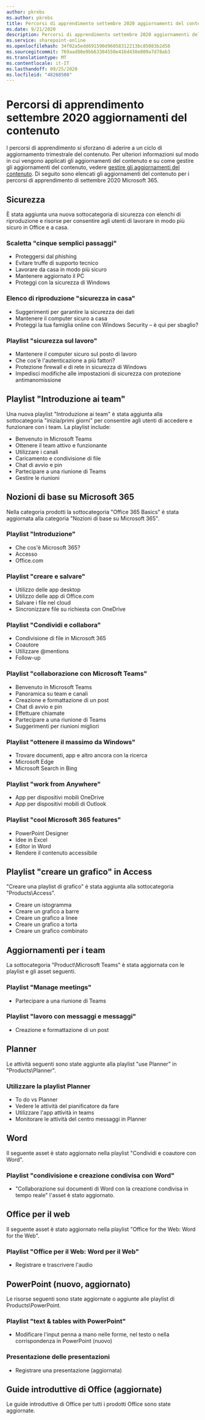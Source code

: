 ```yaml
---
author: pkrebs
ms.author: pkrebs
title: Percorsi di apprendimento settembre 2020 aggiornamenti del contenuto
ms.date: 9/21/2020
description: Percorsi di apprendimento settembre 2020 aggiornamenti del contenuto
ms.service: sharepoint-online
ms.openlocfilehash: 34f02a5edd691590d96058312213bc85083b2d56
ms.sourcegitcommit: 769aad80e9bb63304550e416d438e809a7d78ab3
ms.translationtype: MT
ms.contentlocale: it-IT
ms.lasthandoff: 09/25/2020
ms.locfileid: "48268508"
---
```

# <a name="learning-pathways-september-2020-content-updates"></a>Percorsi di apprendimento settembre 2020 aggiornamenti del contenuto
I percorsi di apprendimento si sforzano di aderire a un ciclo di aggiornamento trimestrale del contenuto. Per ulteriori informazioni sul modo in cui vengono applicati gli aggiornamenti del contenuto e su come gestire gli aggiornamenti del contenuto, vedere [gestire gli aggiornamenti del contenuto](custom_contentupdatesmanage.md). Di seguito sono elencati gli aggiornamenti del contenuto per i percorsi di apprendimento di settembre 2020 Microsoft 365. 

## <a name="security"></a>Sicurezza
È stata aggiunta una nuova sottocategoria di sicurezza con elenchi di riproduzione e risorse per consentire agli utenti di lavorare in modo più sicuro in Office e a casa. 

### <a name="five-simple-steps-playlist"></a>Scaletta "cinque semplici passaggi"
- Proteggersi dal phishing
- Evitare truffe di supporto tecnico
- Lavorare da casa in modo più sicuro
- Mantenere aggiornato il PC
- Proteggi con la sicurezza di Windows

### <a name="security-at-home-playlist"></a>Elenco di riproduzione "sicurezza in casa"
- Suggerimenti per garantire la sicurezza dei dati
- Mantenere il computer sicuro a casa
- Proteggi la tua famiglia online con Windows Security – è qui per sbaglio?

### <a name="security-at-work-playlist"></a>Playlist "sicurezza sul lavoro"
- Mantenere il computer sicuro sul posto di lavoro
- Che cos'è l'autenticazione a più fattori?
- Protezione firewall e di rete in sicurezza di Windows
- Impedisci modifiche alle impostazioni di sicurezza con protezione antimanomissione

## <a name="get-started-with-teams-playlist"></a>Playlist "Introduzione ai team"
Una nuova playlist "Introduzione ai team" è stata aggiunta alla sottocategoria "inizia/primi giorni" per consentire agli utenti di accedere e funzionare con i team. La playlist include:
- Benvenuto in Microsoft Teams  
- Ottenere il team attivo e funzionante
- Utilizzare i canali  
- Caricamento e condivisione di file 
- Chat di avvio e pin  
- Partecipare a una riunione di Teams 
- Gestire le riunioni 
 
## <a name="microsoft-365-basics"></a>Nozioni di base su Microsoft 365
Nella categoria prodotti la sottocategoria "Office 365 Basics" è stata aggiornata alla categoria "Nozioni di base su Microsoft 365". 

### <a name="get-started-playlist"></a>Playlist "Introduzione"
- Che cos'è Microsoft 365?
- Accesso
- Office.com

### <a name="create-and-save-playlist"></a>Playlist "creare e salvare"
- Utilizzo delle app desktop
- Utilizzo delle app di Office.com
- Salvare i file nel cloud
- Sincronizzare file su richiesta con OneDrive

### <a name="share-and-collaborate-playlist"></a>Playlist "Condividi e collabora"
- Condivisione di file in Microsoft 365
- Coautore
- Utilizzare @mentions
- Follow-up

### <a name="work-with-microsoft-teams-playlist"></a>Playlist "collaborazione con Microsoft Teams"
- Benvenuto in Microsoft Teams
- Panoramica su team e canali
- Creazione e formattazione di un post
- Chat di avvio e pin
- Effettuare chiamate
- Partecipare a una riunione di Teams
- Suggerimenti per riunioni migliori

### <a name="get-the-most-out-of-windows-playlist"></a>Playlist "ottenere il massimo da Windows"
- Trovare documenti, app e altro ancora con la ricerca
- Microsoft Edge
- Microsoft Search in Bing

### <a name="work-from-anywhere-playlist"></a>Playlist "work from Anywhere"
- App per dispositivi mobili OneDrive
- App per dispositivi mobili di Outlook

### <a name="cool-microsoft-365-features-playlist"></a>Playlist "cool Microsoft 365 features"
- PowerPoint Designer
- Idee in Excel
- Editor in Word
- Rendere il contenuto accessibile

## <a name="create-a-chart-playlist-in-access"></a>Playlist "creare un grafico" in Access
"Creare una playlist di grafico" è stata aggiunta alla sottocategoria "Products\Access".  
- Creare un istogramma
- Creare un grafico a barre
- Creare un grafico a linee
- Creare un grafico a torta
- Creare un grafico combinato

## <a name="teams-updates"></a>Aggiornamenti per i team
La sottocategoria "Product\Microsoft Teams" è stata aggiornata con le playlist e gli asset seguenti. 

### <a name="manage-meetings-playlist"></a>Playlist "Manage meetings"
- Partecipare a una riunione di Teams
### <a name="work-with-posts-and-messages-playlist"></a>Playlist "lavoro con messaggi e messaggi"
- Creazione e formattazione di un post

## <a name="planner"></a>Planner 
Le attività seguenti sono state aggiunte alla playlist "use Planner" in "Products\Planner".
### <a name="use-planner-playlist"></a>Utilizzare la playlist Planner
- To do vs Planner
- Vedere le attività del pianificatore da fare
- Utilizzare l'app attività in teams
- Monitorare le attività del centro messaggi in Planner

## <a name="word"></a>Word
Il seguente asset è stato aggiornato nella playlist "Condividi e coautore con Word".

### <a name="share-and-co-author-with-word-playlist"></a>Playlist "condivisione e creazione condivisa con Word"
- "Collaborazione sui documenti di Word con la creazione condivisa in tempo reale" l'asset è stato aggiornato. 

## <a name="office-for-the-web"></a>Office per il web
Il seguente asset è stato aggiornato nella playlist "Office for the Web: Word for the Web".

### <a name="office-for-the-web-word-for-the-web-playlist"></a>Playlist "Office per il Web: Word per il Web"
- Registrare e trascrivere l'audio

## <a name="powerpoint-new-updated"></a>PowerPoint (nuovo, aggiornato)
Le risorse seguenti sono state aggiornate o aggiunte alle playlist di Products\PowerPoint. 

### <a name="text--tables-with-powerpoint-playlist"></a>Playlist "text & tables with PowerPoint"
- Modificare l'input penna a mano nelle forme, nel testo o nella corrispondenza in PowerPoint (nuovo)

### <a name="present-slideshows-playlist"></a>Presentazione delle presentazioni
- Registrare una presentazione (aggiornata)

## <a name="office-quick-start-guides-updated"></a>Guide introduttive di Office (aggiornate)
Le guide introduttive di Office per tutti i prodotti Office sono state aggiornate. 





